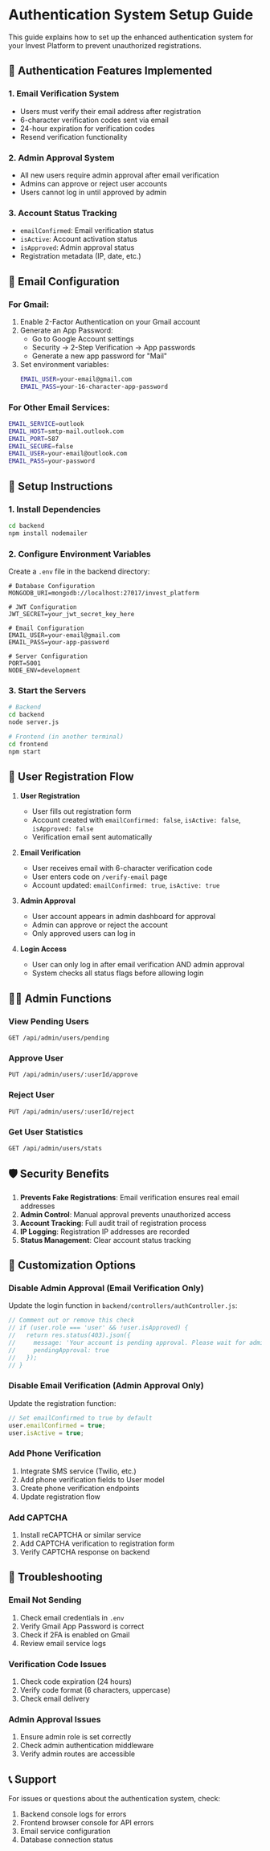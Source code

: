 # Authentication System Setup Guide

This guide explains how to set up the enhanced authentication system for your Invest Platform to prevent unauthorized registrations.

## 🔐 Authentication Features Implemented

### 1. **Email Verification System**
- Users must verify their email address after registration
- 6-character verification codes sent via email
- 24-hour expiration for verification codes
- Resend verification functionality

### 2. **Admin Approval System**
- All new users require admin approval after email verification
- Admins can approve or reject user accounts
- Users cannot log in until approved by admin

### 3. **Account Status Tracking**
- `emailConfirmed`: Email verification status
- `isActive`: Account activation status
- `isApproved`: Admin approval status
- Registration metadata (IP, date, etc.)

## 📧 Email Configuration

### For Gmail:
1. Enable 2-Factor Authentication on your Gmail account
2. Generate an App Password:
   - Go to Google Account settings
   - Security → 2-Step Verification → App passwords
   - Generate a new app password for "Mail"
3. Set environment variables:
   ```bash
   EMAIL_USER=your-email@gmail.com
   EMAIL_PASS=your-16-character-app-password
   ```

### For Other Email Services:
```bash
EMAIL_SERVICE=outlook
EMAIL_HOST=smtp-mail.outlook.com
EMAIL_PORT=587
EMAIL_SECURE=false
EMAIL_USER=your-email@outlook.com
EMAIL_PASS=your-password
```

## 🚀 Setup Instructions

### 1. Install Dependencies
```bash
cd backend
npm install nodemailer
```

### 2. Configure Environment Variables
Create a `.env` file in the backend directory:
```env
# Database Configuration
MONGODB_URI=mongodb://localhost:27017/invest_platform

# JWT Configuration
JWT_SECRET=your_jwt_secret_key_here

# Email Configuration
EMAIL_USER=your-email@gmail.com
EMAIL_PASS=your-app-password

# Server Configuration
PORT=5001
NODE_ENV=development
```

### 3. Start the Servers
```bash
# Backend
cd backend
node server.js

# Frontend (in another terminal)
cd frontend
npm start
```

## 🔄 User Registration Flow

1. **User Registration**
   - User fills out registration form
   - Account created with `emailConfirmed: false`, `isActive: false`, `isApproved: false`
   - Verification email sent automatically

2. **Email Verification**
   - User receives email with 6-character verification code
   - User enters code on `/verify-email` page
   - Account updated: `emailConfirmed: true`, `isActive: true`

3. **Admin Approval**
   - User account appears in admin dashboard for approval
   - Admin can approve or reject the account
   - Only approved users can log in

4. **Login Access**
   - User can only log in after email verification AND admin approval
   - System checks all status flags before allowing login

## 👨‍💼 Admin Functions

### View Pending Users
```http
GET /api/admin/users/pending
```

### Approve User
```http
PUT /api/admin/users/:userId/approve
```

### Reject User
```http
PUT /api/admin/users/:userId/reject
```

### Get User Statistics
```http
GET /api/admin/users/stats
```

## 🛡️ Security Benefits

1. **Prevents Fake Registrations**: Email verification ensures real email addresses
2. **Admin Control**: Manual approval prevents unauthorized access
3. **Account Tracking**: Full audit trail of registration process
4. **IP Logging**: Registration IP addresses are recorded
5. **Status Management**: Clear account status tracking

## 🔧 Customization Options

### Disable Admin Approval (Email Verification Only)
Update the login function in `backend/controllers/authController.js`:
```javascript
// Comment out or remove this check
// if (user.role === 'user' && !user.isApproved) {
//   return res.status(403).json({ 
//     message: 'Your account is pending approval. Please wait for admin approval.',
//     pendingApproval: true 
//   });
// }
```

### Disable Email Verification (Admin Approval Only)
Update the registration function:
```javascript
// Set emailConfirmed to true by default
user.emailConfirmed = true;
user.isActive = true;
```

### Add Phone Verification
1. Integrate SMS service (Twilio, etc.)
2. Add phone verification fields to User model
3. Create phone verification endpoints
4. Update registration flow

### Add CAPTCHA
1. Install reCAPTCHA or similar service
2. Add CAPTCHA verification to registration form
3. Verify CAPTCHA response on backend

## 🐛 Troubleshooting

### Email Not Sending
1. Check email credentials in `.env`
2. Verify Gmail App Password is correct
3. Check if 2FA is enabled on Gmail
4. Review email service logs

### Verification Code Issues
1. Check code expiration (24 hours)
2. Verify code format (6 characters, uppercase)
3. Check email delivery

### Admin Approval Issues
1. Ensure admin role is set correctly
2. Check admin authentication middleware
3. Verify admin routes are accessible

## 📞 Support

For issues or questions about the authentication system, check:
1. Backend console logs for errors
2. Frontend browser console for API errors
3. Email service configuration
4. Database connection status 